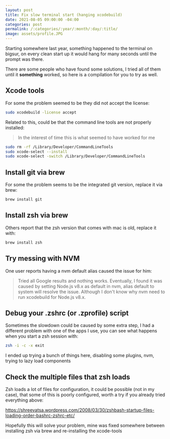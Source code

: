 ```yaml
---
layout: post
title: Fix slow terminal start (hanging xcodebuild)
date: 2021-08-05 09:00:00 -04:00
categories: post
permalink: /:categories/:year/:month/:day/:title/
image: assets/profile.JPG
---
```


Starting somewhere last year, something happened to the terminal on bigsur, on every clean start up it would hang for many seconds until the prompt was there.

There are some people who have found some solutions, I tried all of them until it **something** worked, so here is a compilation for you to try as well.

## Xcode tools

For some the problem seemed to be they did not accept the license:

```bash
sudo xcodebuild -license accept
```

Related to this, could be that the command line tools are not properly installed:

> In the interest of time this is what seemed to have worked for me

```bash
sudo rm -rf /Library/Developer/CommandLineTools
sudo xcode-select --install
sudo xcode-select -switch /Library/Developer/CommandLineTools
```

## Install git via brew

For some the problem seems to be the integrated git version, replace it via brew:

```bash
brew install git
```

## Install zsh via brew

Others report that the zsh version that comes with mac is old, replace it with:

```bash
brew install zsh
```

## Try messing with NVM

One user reports having a nvm default alias caused the issue for him:

> Tried all Google results and nothing works. Eventually, I found it was caused by setting Node.js v8.x as default in nvm, alias default to system will resolve the issue. Although I don't know why nvm need to run xcodebuild for Node.js v8.x.

## Debug your .zshrc (or .zprofile) script

Sometimes the slowdown could be caused by some extra step, I had a different problem with one of the apps I use, you can see what happens when you start a zsh session with:

```bash
zsh -i -c -x exit
```

I ended up trying a bunch of things here, disabling some plugins, nvm, trying to lazy load components

## Check the multiple files that zsh loads

Zsh loads a lot of files for configuration, it could be possible (not in my case), that some of this is poorly configured, worth a try if you already tried everything above:

https://shreevatsa.wordpress.com/2008/03/30/zshbash-startup-files-loading-order-bashrc-zshrc-etc/

Hopefully this will solve your problem, mine was fixed somewhere between installing zsh via brew and re-installing the xcode-tools
